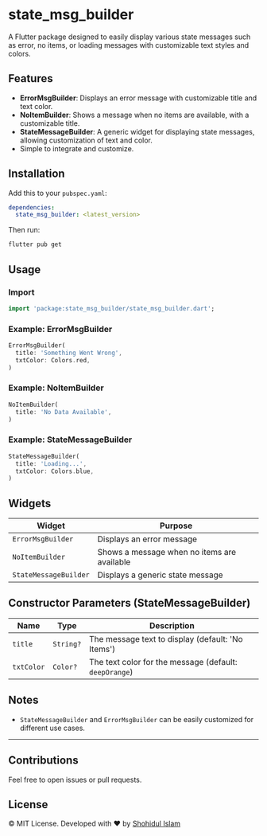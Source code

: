 # state_msg_builder

A Flutter package designed to easily display various state messages such as error, no items, or loading messages with customizable text styles and colors.

## Features

- **ErrorMsgBuilder**: Displays an error message with customizable title and text color.
- **NoItemBuilder**: Shows a message when no items are available, with a customizable title.
- **StateMessageBuilder**: A generic widget for displaying state messages, allowing customization of text and color.
- Simple to integrate and customize.

## Installation

Add this to your `pubspec.yaml`:

```yaml
dependencies:
  state_msg_builder: <latest_version>
```

Then run:

```bash
flutter pub get
```

## Usage

### Import
```dart
import 'package:state_msg_builder/state_msg_builder.dart';
```

### Example: ErrorMsgBuilder
```dart
ErrorMsgBuilder(
  title: 'Something Went Wrong',
  txtColor: Colors.red,
)
```

### Example: NoItemBuilder
```dart
NoItemBuilder(
  title: 'No Data Available',
)
```

### Example: StateMessageBuilder
```dart
StateMessageBuilder(
  title: 'Loading...',
  txtColor: Colors.blue,
)
```

## Widgets

| Widget              | Purpose                                |
|---------------------|----------------------------------------|
| `ErrorMsgBuilder`   | Displays an error message              |
| `NoItemBuilder`     | Shows a message when no items are available |
| `StateMessageBuilder`| Displays a generic state message       |

## Constructor Parameters (StateMessageBuilder)

| Name       | Type       | Description                                      |
|------------|------------|--------------------------------------------------|
| `title`    | `String?`  | The message text to display (default: 'No Items')  |
| `txtColor` | `Color?`   | The text color for the message (default: `deepOrange`) |

## Notes
- `StateMessageBuilder` and `ErrorMsgBuilder` can be easily customized for different use cases.

---

## Contributions

Feel free to open issues or pull requests.

## License

© MIT License. Developed with ❤️ by [Shohidul Islam](https://github.com/ShohidulProgrammer)
